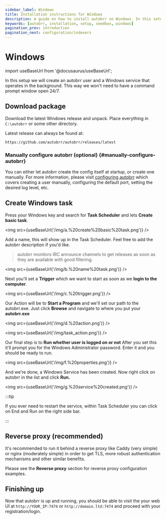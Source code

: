 ```yaml
---
sidebar_label: Windows
title: Installation instructions for Windows
description: A guide on how to install autobrr on Windows. In this setup we will create an autobrr user and a Windows service that operates in the background.
keywords: [autobrr, installation, setup, seedbox, windows]
pagination_prev: introduction
pagination_next: configuration/indexers
---
```


# Windows

import useBaseUrl from '@docusaurus/useBaseUrl';

In this setup we will create an autobrr user and a Windows service that operates in the background. This way we won't need to have a command prompt window open 24/7.

## Download package

Download the latest Windows release and unpack. Place everything in `C:\autobrr` or some other directory.

Latest release can always be found at:

```bash
https://github.com/autobrr/autobrr/releases/latest
```

### Manually configure autobrr (optional) {#manually-configure-autobrr}

You can either let autobrr create the config itself at startup, or create one manually. For more information, please visit [configuring autobrr](./configuration/autobrr) which covers creating a user manually, configuring the default port, setting the desired log level, etc.

## Create Windows task

Press your Windows key and search for **Task Scheduler** and lets **Create basic task**.

<img src={useBaseUrl('/img/a.%20create%20basic%20task.png')} />

Add a name, this will show up in the Task Scheduler. Feel free to add the autobrr description if you'd like.

> autobrr monitors IRC announce channels to get releases as soon as they are available with good filtering.

<img src={useBaseUrl('/img/b.%20name%20task.png')} />

Next you'll set a **Trigger** which we want to start as soon as we **login to the computer**.

<img src={useBaseUrl('/img/c.%20trigger.png')} />

Our Action will be to **Start a Program** and we'll set our path to the autobrr.exe. Just click **Browse** and navigate to where you put your **autobrr.exe**

<img src={useBaseUrl('/img/d.%20action.png')} />

<img src={useBaseUrl('/img/task_action.png')} />

Our final step is to **Run whether user is logged on or not** After you set this it'll prompt you for the Windows Administrator password. Enter it and you should be ready to run.

<img src={useBaseUrl('/img/f.%20properties.png')} />

And we're done, a Windows Service has been created. Now right click on autobrr in the list and click **Run.**

<img src={useBaseUrl('/img/g.%20service%20created.png')} />

:::tip

If you ever need to restart the service, within Task Scheduler you can click on End and Run on the right side bar.

:::

## Reverse proxy (recommended)

It's recommended to run it behind a reverse proxy like Caddy (very simple) or nginx (moderately simple) in order to get TLS, more robust authentication mechanisms and other similar benefits.

Please see the **Reverse proxy** section for reverse proxy configuration examples.

## Finishing up

Now that autobrr is up and running, you should be able to visit the your web UI at `http://YOUR_IP:7474` or `http://domain.ltd:7474` and proceed with your registration/login.
